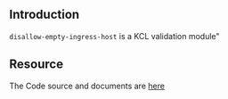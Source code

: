 ## Introduction

`disallow-empty-ingress-host` is a KCL validation module"

## Resource

The Code source and documents are [here](https://github.com/kcl-lang/artifacthub/tree/main/disallow-empty-ingress-host)

